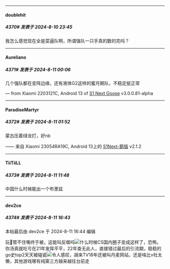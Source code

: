 ﻿
*****

####  doublehit  
##### 4370#       发表于 2024-8-10 23:45

我怎么感觉现在全是菜逼队啊，所谓强队一只手真的数的完吗？


*****

####  Aureliano  
##### 4371#       发表于 2024-8-11 00:06

几个强队都在变阵边缘，还有液体G2这样的蜜月期队，不稳定挺正常

— from Xiaomi 2203121C, Android 13 of [S1 Next Goose](https://pan.baidu.com/s/1mi43uRm) v3.0.0.81-alpha


*****

####  ParadiseMartyr  
##### 4372#       发表于 2024-8-11 01:52

蒙古压着绿龙打，好nb

—— 来自 Xiaomi 23054RA19C, Android 13上的 [S1Next-鹅版](https://github.com/ykrank/S1-Next/releases) v2.1.2


*****

####  TiiTiiLL  
##### 4373#       发表于 2024-8-11 11:48

中国什么时候能出一个布里兹


*****

####  dev2ce  
##### 4374#       发表于 2024-8-11 16:43

 本帖最后由 dev2ce 于 2024-8-11 16:44 编辑 

玩🐷管不住嘴终于被，这能叫反噬吗<img src="https://static.saraba1st.com/image/smiley/face2017/003.png" referrerpolicy="no-referrer">什么时候CS国内圈子变成这样了，恐怖。
你汤真就吃亏在21年发挥平平，22年查无此人，直接错过最后的引流期，稳稳的go史top2天天被碰瓷<img src="https://static.saraba1st.com/image/smiley/face2017/067.png" referrerpolicy="no-referrer">令人感叹，胡来TV18年还被叫丹麦网站，还是啥比v社太懒，其他游戏哪有纯第三方越来越往台前走

